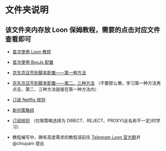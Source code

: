 # 文件夹说明

## 该文件夹内存放 Loon 保姆教程，需要的点击对应文件查看即可

- [首次使用 Loon 教程](https://github.com/chiupam/tutorial/blob/master/Loon/Frist.md)

- [首次使用 BoxJs 配置](https://github.com/chiupam/tutorial/blob/master/Loon/BoxJS.md)

- [京东京豆签到脚本配置——第一种方法](https://github.com/chiupam/tutorial/blob/master/Loon/JD_DailyBonus_1.md)

- [京东京豆签到脚本配置——第二、三种方法](https://github.com/chiupam/tutorial/blob/master/Loon/JD_DailyBonus_1.md) （不要那么懒，学习第一种方法再点击，第二、三种方法链接在第一种方法内）

- [订阅 Netflix 规则](https://github.com/chiupam/tutorial/blob/master/Loon/Rule_Netflix.md) 

- [新创策略组](https://github.com/chiupam/tutorial/blob/master/Loon/Proxy_Group.md) 

- [订阅规则](https://github.com/chiupam/tutorial/blob/master/Loon/Rule.md) （仅限策略选择为 DIRECT、REJECT、PROXY{此名称不一定}时学习）

- 教程编写中，确有高度需求的教程请前往 [Telegram Loon 官方群](https://t.me/Loon0x00)并 @chiupam 提出
